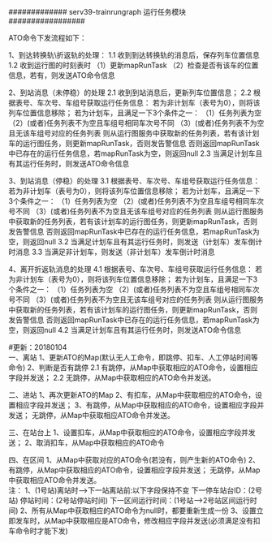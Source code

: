############# serv39-trainrungraph 运行任务模块 #################

ATO命令下发流程如下：

1、到达转换轨\折返轨的处理：
	1.1 收到到达转换轨的消息后，保存列车位置信息
	1.2 收到运行图的时刻表时
		（1）更新mapRunTask
		（2）检查是否有该车的位置信息，若有，则发送ATO命令信息

2、到站消息（未停稳）的处理
	2.1  收到到站消息后，更新列车位置信息；
	2.2 根据表号、车次号、车组号获取运行任务信息：
		若为非计划车（表号为0），则将该列车位置信息移除；
		若为计划车，且满足一下3个条件之一：
		（1）任务列表为空
		（2）(或者)任务列表不为空且车组号相同车次号不同
		（3）(或者)任务列表不为空且无该车组号对应的任务列表
		则从运行图服务中获取新的任务列表，若有该计划车的运行图任务，则更新mapRunTask，否则发告警信息
		否则返回mapRunTask中已存在的运行任务信息，若mapRunTask为空，则返回null
	2.3 当满足计划车且有其运行任务时，则发送ATO命令信息

3、到站消息（停稳）的处理
	3.1  根据表号、车次号、车组号获取运行任务信息：
		若为非计划车（表号为0），则将该列车位置信息移除；
		若为计划车，且满足一下3个条件之一：
		（1）任务列表为空
		（2）(或者)任务列表不为空且车组号相同车次号不同
		（3）(或者)任务列表不为空且无该车组号对应的任务列表
		则从运行图服务中获取新的任务列表，若有该计划车的运行图任务，则更新mapRunTask，否则发告警信息
		否则返回mapRunTask中已存在的运行任务信息，若mapRunTask为空，则返回null
	3.2 当满足计划车且有其运行任务时，则发送（计划车）发车倒计时消息
	3.3 当满足非计划车，则发送（非计划车）发车倒计时消息
	
4、离开折返轨消息的处理
	4.1  根据表号、车次号、车组号获取运行任务信息：
		若为非计划车（表号为0），则将该列车位置信息移除；
		若为计划车，且满足一下3个条件之一：
		（1）任务列表为空
		（2）(或者)任务列表不为空且车组号相同车次号不同
		（3）(或者)任务列表不为空且无该车组号对应的任务列表
		则从运行图服务中获取新的任务列表，若有该计划车的运行图任务，则更新mapRunTask，否则发告警信息
		否则返回mapRunTask中已存在的运行任务信息，若mapRunTask为空，则返回null
	4.2 当满足计划车且有其运行任务时，则发送ATO命令信息

	
#更新：20180104	
一、离站
	1、更新ATO的Map(默认无人工命令，即跳停、扣车、人工停站时间等命令)
	2、判断是否有跳停
		2.1  有跳停，从Map中获取相应的ATO命令，设置相应字段并发送；
		2.2 无跳停，从Map中获取相应的ATO命令并发送。

二、进站
	1、再次更新ATO的Map
	2、有扣车，从Map中获取相应的ATO命令，设置相应字段并发送；
	3、有跳停，从Map中获取相应的ATO命令，设置相应字段并发送；
	       无跳停，从Map中获取相应ATO命令并发送。
	      
三、在站台上
	1、设置扣车，从Map中获取相应的ATO命令，设置相应字段并发送；
	2、取消扣车，从Map中获取相应的ATO命令
	
四、在区间
	1、从Map中获取对应的ATO命令(若没有，则产生新的ATO命令)
	2、有跳停，从Map中获取相应的ATO命令，设置相应字段并发送；
	       无跳停，从Map中获取相应ATO命令并发送。  
注：
	1、(1号站)离站时-->下一站离站前:以下字段保持不变
		下一停车站台ID：(2号站)
		停站时间：(2号站停站时间)
		下一区间运行时间：(1号站-->2号站区间运行时间)
	2、所有从Map中获取相应的ATO命令为null时，都要重新生成一份
	3、设置立即发车时，从Map中获取相应是ATO命令，修改相应字段并发送(必须满足没有扣车命令时才能下发)
